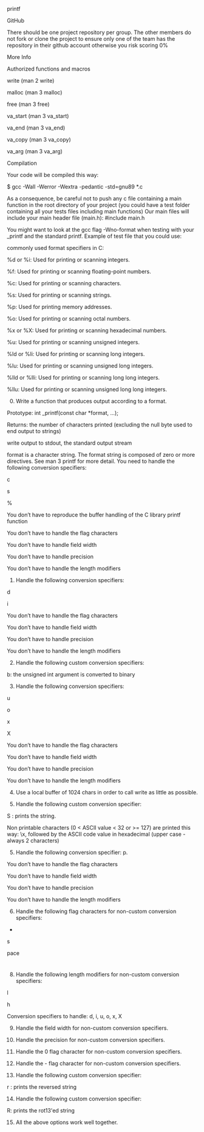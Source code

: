 printf

GitHub

There should be one project repository per group. The other members do not fork or clone the project to ensure only one of the team has the repository in their github account otherwise you risk scoring 0%

More Info

Authorized functions and macros

write (man 2 write)

malloc (man 3 malloc)

free (man 3 free)

va_start (man 3 va_start)

va_end (man 3 va_end)

va_copy (man 3 va_copy)

va_arg (man 3 va_arg)

Compilation

Your code will be compiled this way:

$ gcc -Wall -Werror -Wextra -pedantic -std=gnu89 *.c


As a consequence, be careful not to push any c file containing a main function in the root directory of your project (you could have a test folder containing all your tests files including main functions)
Our main files will include your main header file (main.h): #include main.h

You might want to look at the gcc flag -Wno-format when testing with your _printf and the standard printf. Example of test file that you could use:


commonly used format specifiers in C:

%d or %i: Used for printing or scanning integers.

%f: Used for printing or scanning floating-point numbers.

%c: Used for printing or scanning characters.

%s: Used for printing or scanning strings.

%p: Used for printing memory addresses.

%o: Used for printing or scanning octal numbers.

%x or %X: Used for printing or scanning hexadecimal numbers.

%u: Used for printing or scanning unsigned integers.

%ld or %li: Used for printing or scanning long integers.

%lu: Used for printing or scanning unsigned long integers.

%lld or %lli: Used for printing or scanning long long integers.

%llu: Used for printing or scanning unsigned long long integers.

0. Write a function that produces output according to a format.

Prototype: int _printf(const char *format, ...);

Returns: the number of characters printed (excluding the null byte used to end output to strings)

write output to stdout, the standard output stream

format is a character string. The format string is composed of zero or more directives. See man 3 printf for more detail. You need to handle the following conversion specifiers:

c

s

%

You don’t have to reproduce the buffer handling of the C library printf function

You don’t have to handle the flag characters

You don’t have to handle field width

You don’t have to handle precision

You don’t have to handle the length modifiers

1. Handle the following conversion specifiers:

d

i

You don’t have to handle the flag characters

You don’t have to handle field width

You don’t have to handle precision

You don’t have to handle the length modifiers

2. Handle the following custom conversion specifiers:

b: the unsigned int argument is converted to binary

3. Handle the following conversion specifiers:

u

o

x

X

You don’t have to handle the flag characters

You don’t have to handle field width

You don’t have to handle precision

You don’t have to handle the length modifiers

4. Use a local buffer of 1024 chars in order to call write as little as possible.

5. Handle the following custom conversion specifier:

S : prints the string.

Non printable characters (0 < ASCII value < 32 or >= 127) are printed this way: \x, followed by the ASCII code value in hexadecimal (upper case - always 2 characters)

5. Handle the following conversion specifier: p.

You don’t have to handle the flag characters

You don’t have to handle field width

You don’t have to handle precision

You don’t have to handle the length modifiers

6. Handle the following flag characters for non-custom conversion specifiers:

+

s

pace

#

8. Handle the following length modifiers for non-custom conversion specifiers:

l

h

Conversion specifiers to handle: d, i, u, o, x, X 

9. Handle the field width for non-custom conversion specifiers.

10. Handle the precision for non-custom conversion specifiers.

11. Handle the 0 flag character for non-custom conversion specifiers.

12. Handle the - flag character for non-custom conversion specifiers.

13. Handle the following custom conversion specifier:

r : prints the reversed string

14. Handle the following custom conversion specifier:

R: prints the rot13'ed string

15. All the above options work well together.


